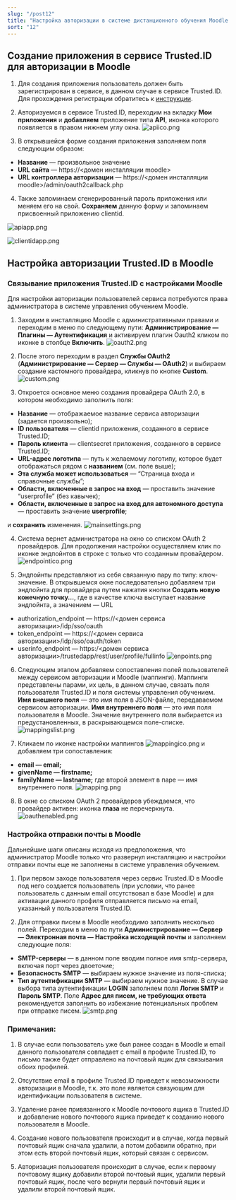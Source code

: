 ```yaml
---
slug: "/post12"
title: "Настройка авторизации в системе дистанционного обучения Moodle через сервис Trusted.ID"
sort: "12"
---
```

## Создание приложения в сервисе Trusted.ID для авторизации в Moodle
1. Для создания приложения пользователь должен быть зарегистрирован в сервисе, в данном случае в сервисе Trusted.ID. 
Для прохождения регистрации обратитесь к [инструкции](https://docs.trusted.plus/04-v1.5/2-authorization/registration).

2. Авторизуемся в сервисе Trusted.ID, переходим на вкладку **Мои приложения** и **добавляем** приложение типа **API**, иконка которого появляется в правом нижнем углу окна.
![apiico.png](./images/apiico.png)

3. В открывшейся форме создания приложения заполняем поля следующим образом:
- **Название** — произвольное значение
- **URL сайта**  — https://<домен инсталляции moodle>
- **URL контроллера авторизации** — https://<домен инсталляции moodle>/admin/oauth2callback.php

4. Также запоминаем сгенерированный пароль приложения или меняем его на свой.
**Сохраняем** данную форму и запоминаем присвоенный приложению clientid.

![apiapp.png](./images/apiapp.png)

![clientidapp.png](./images/clientidapp.png)

## Настройка авторизации Trusted.ID в Moodle
### Связывание приложения Trusted.ID с настройками Moodle

Для настройки авторизации пользователей сервиса потребуются права администратора в системе управления обучением Moodle.

1. Заходим в инсталляцию Moodle с административными правами и переходим в меню по следующему пути: **Администрирование — Плагины — Аутентификация**  и активируем плагин Oauth2 кликом по иконке в столбце **Включить**.
![oauth2.png](./images/oauth2.png)

2. После этого переходим в раздел **Службы OAuth2** (**Администрирование — Сервер — Службы — OAuth2**) и выбираем создание кастомного провайдера, кликнув по кнопке **Custom**.
![custom.png](./images/custom.png)

3. Откроется основное меню создания провайдера OAuth 2.0, в котором необходимо заполнить поля:
 - **Название** — отображаемое название сервиса авторизации (задается произвольно);
- **ID пользователя** — clientid приложения, созданного в сервисе Trusted.ID;
- **Пароль клиента** — clientsecret приложения, созданного в сервисе Trusted.ID;
- **URL-адрес логотипа** — путь к желаемому логотипу, которое будет отображаться рядом с **названием** (см. поле выше);
- **Эта служба может использоваться** — “Страница входа и справочные службы”;
- **Области, включенные в запрос на вход** — проставить значение “userprofile” (без кавычек);
- **Области, включенные в запрос на вход для автономного доступа** — проставить значение **userprofile**;

и  **сохранить** изменения.
![mainsettings.png](./images/mainsettings.png)

4. Система вернет администратора на окно со списком OAuth 2 провайдеров. Для продолжения настройки осуществляем клик по иконке эндпойнтов в строке с только что созданным провайдером.
![endpointico.png](./images/endpointico.png)

5. Эндпойнты представляют из себя связанную пару по типу: ключ-значение. В открывшемся окне последовательно добавляем три эндпойнта для провайдера путем нажатия кнопки **Создать новую конечную точку…**, где в качестве ключа выступает название эндпойнта, а значением — URL
- authorization_endpoint — https://<домен сервиса авторизации>/idp/sso/oauth
- token_endpoint — https://<домен сервиса авторизации>/idp/sso/oauth/token
- userinfo_endpoint — https:/<домен сервиса авторизации>/trustedapp/rest/user/profile/fullinfo
![enpoints.png](./images/enpoints.png)

6. Следующим этапом добавляем сопоставления полей пользователей между сервисом авторизации и Moodle (маппинги). 
Маппинги представлены парами, их цель, в данном случае, связать поля пользователя Trusted.ID и поля системы управления обучением.
**Имя внешнего поля** — это имя поля в JSON-файле, передаваемом сервисом авторизации.
**Имя внутреннего поля** — это имя поля пользователя в Moodle. Значение внутреннего поля выбирается из предустановленных, в раскрывающемся поле-списке.
![mappingslist.png](./images/mappingslist.png)

7. Кликаем по иконке настройки маппингов ![mappingico.png](./images/mappingico.png) и добавляем три сопоставления:
- **email — email;**
- **givenName — firstname;**
- **familyName — lastname;**
где второй элемент в паре — имя внутреннего поля.
![mapping.png](./images/mapping.png)

8. В окне со списком OAuth 2 провайдеров убеждаемся, что провайдер активен:  иконка **глаза** не перечеркнута.
![oauthenabled.png](./images/oauthenabled.png)

### Настройка отправки почты в Moodle
Дальнейшие шаги описаны исходя из предположения, что администратор Moodle только что развернул инсталляцию и настройки отправки почты еще не заполнены в системе управления обучением. 

1. При первом заходе пользователя через сервис Trusted.ID в Moodle под него создается пользователь (при условии, что ранее пользователь с данным email отсутствовал в базе Moodle) и для активации данного профиля отправляется письмо на email, указанный у пользователя Trusted.ID.

2. Для отправки писем в Moodle необходимо заполнить несколько полей. Переходим в меню по пути **Администрирование — Сервер — Электронная почта — Настройка исходящей почты** и заполняем следующие поля:
- **SMTP-серверы** — в данном поле вводим полное имя smtp-сервера, включая порт через двоеточие;
- **Безопасность SMTP** — выбираем нужное значение из поля-списка;
- **Тип аутентификации SMTP** — выбираем нужное значение.
В случае выбора типа аутентификации **LOGIN** заполняем поля **Логин SMTP** и **Пароль SMTP**.
Поле **Адрес для писем, не требующих ответа** рекомендуется заполнить во избежание потенциальных проблем при отправке писем.
![smtp.png](./images/smtp.png)

### Примечания: 
1. В случае если пользователь уже был ранее создан в Moodle и email данного пользователя совпадает с email в профиле Trusted.ID, то письмо также будет отправлено на почтовый ящик для связывания обоих профилей.

2. Отсутствие email в профиле Trusted.ID  приведет к невозможности авторизации в Moodle, т.к. это поле является связующим для идентификации пользователя в системе.

3. Удаление ранее привязанного к Moodle почтового ящика в Trusted.ID и добавление нового почтового ящика приведет к созданию нового пользователя в Moodle.
4. Создание нового пользователя происходит и в случае, когда первый почтовый ящик сначала удалили, а потом добавили обратно, при этом есть второй почтовый ящик, который связан с сервисом.
5. Авторизация пользователя происходит в случае, если к первому почтовому ящику добавили второй почтовый ящик, удалили первый почтовый ящик, после чего вернули первый почтовый ящик и удалили второй почтовый ящик.


